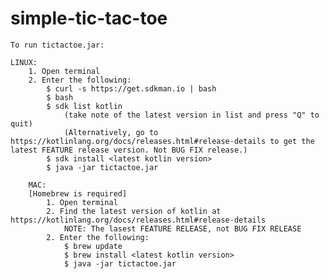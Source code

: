 # simple-tic-tac-toe

	To run tictactoe.jar:

	LINUX:
		1. Open terminal
		2. Enter the following:
			$ curl -s https://get.sdkman.io | bash
			$ bash
			$ sdk list kotlin
				(take note of the latest version in list and press "Q" to quit)
				(Alternatively, go to https://kotlinlang.org/docs/releases.html#release-details to get the latest FEATURE release version. Not BUG FIX release.)
			$ sdk install <latest kotlin version>
			$ java -jar tictactoe.jar

		MAC:
		[Homebrew is required]
			1. Open terminal
			2. Find the latest version of kotlin at https://kotlinlang.org/docs/releases.html#release-details
				NOTE: The lasest FEATURE RELEASE, not BUG FIX RELEASE
			2. Enter the following:
				$ brew update
				$ brew install <latest kotlin version>
				$ java -jar tictactoe.jar
